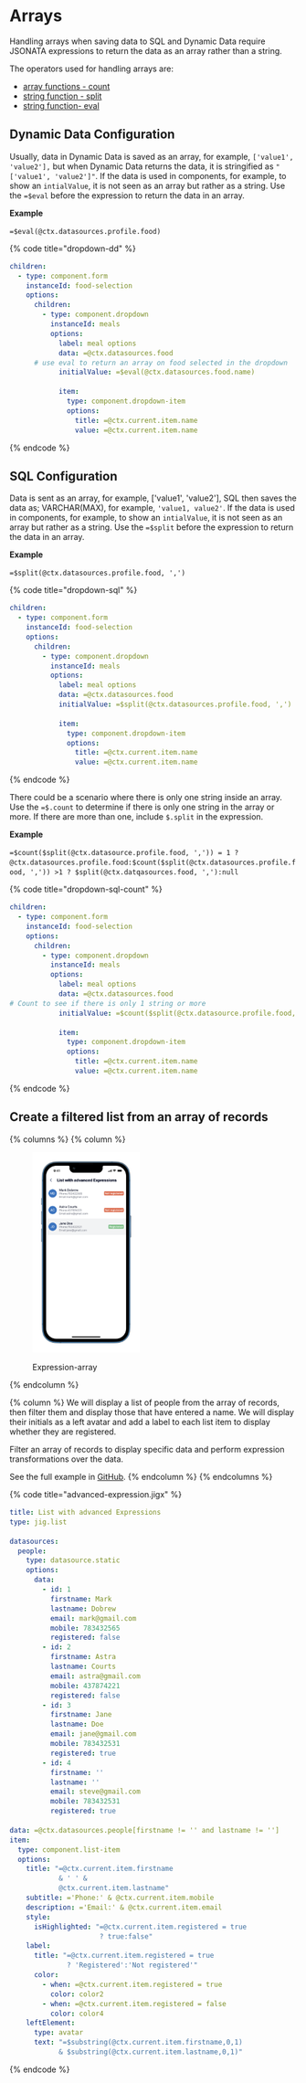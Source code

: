 # Arrays

Handling arrays when saving data to SQL and Dynamic Data require JSONATA expressions to return the data as an array rather than a string.

The operators used for handling arrays are:

* [array functions - count](https://docs.jsonata.org/array-functions)
* [string function - split](https://docs.jsonata.org/string-functions#split)
* [string function- eval](https://docs.jsonata.org/string-functions#eval)

## Dynamic Data Configuration

Usually, data in Dynamic Data is saved as an array, for example, `['value1', 'value2'],` but when Dynamic Data returns the data, it is stringified as `"['value1', 'value2']"`. If the data is used in components, for example, to show an `intialValue`, it is not seen as an array but rather as a string. Use the `=$eval` before the expression to return the data in an array.

**Example**

`=$eval(@ctx.datasources.profile.food)`

{% code title="dropdown-dd" %}
```yaml
children:
  - type: component.form
    instanceId: food-selection
    options:
      children:
        - type: component.dropdown
          instanceId: meals
          options:
            label: meal options
            data: =@ctx.datasources.food
      # use eval to return an array on food selected in the dropdown      
            initialValue: =$eval(@ctx.datasources.food.name)
              
            item:
              type: component.dropdown-item
              options:
                title: =@ctx.current.item.name
                value: =@ctx.current.item.name
```
{% endcode %}

## SQL Configuration

Data is sent as an array, for example, \['value1', 'value2'], SQL then saves the data as; VARCHAR(MAX), for example, `'value1, value2'`. If the data is used in components, for example, to show an `intialValue`, it is not seen as an array but rather as a string. Use the `=$split` before the expression to return the data in an array.

**Example**

`=$split(@ctx.datasources.profile.food, ',')`

{% code title="dropdown-sql" %}
```yaml
children:
  - type: component.form
    instanceId: food-selection
    options:
      children:
        - type: component.dropdown
          instanceId: meals
          options:
            label: meal options
            data: =@ctx.datasources.food
            initialValue: =$split(@ctx.datasources.profile.food, ',')
              
            item:
              type: component.dropdown-item
              options:
                title: =@ctx.current.item.name
                value: =@ctx.current.item.name
```
{% endcode %}

There could be a scenario where there is only one string inside an array. Use the `=$.count` to determine if there is only one string in the array or more. If there are more than one, include `$.split` in the expression.

**Example**

`=$count($split(@ctx.datasource.profile.food, ',')) = 1 ? @ctx.datasources.profile.food:$count($split(@ctx.datasources.profile.food, ',')) >1 ? $split(@ctx.datqasources.food, ','):null`

{% code title="dropdown-sql-count" %}
```yaml
children:
  - type: component.form
    instanceId: food-selection
    options:
      children:
        - type: component.dropdown
          instanceId: meals
          options:
            label: meal options
            data: =@ctx.datasources.food
# Count to see if there is only 1 string or more           
            initialValue: =$count($split(@ctx.datasource.profile.food, ',')) = 1 ? @ctx.datasources.profile.food:$count($split(@ctx.datasources.profile.food, ',')) >1 ? $split(@ctx.datqasources.food, ','):null
              
            item:
              type: component.dropdown-item
              options:
                title: =@ctx.current.item.name
                value: =@ctx.current.item.name
```
{% endcode %}

## Create a filtered list from an array of records

{% columns %}
{% column %}
<figure><img src="../../.gitbook/assets/exp-arrays.png" alt="Expression-array" width="188"><figcaption><p>Expression-array</p></figcaption></figure>
{% endcolumn %}

{% column %}
We will display a list of people from the array of records, then filter them and display those that have entered a name. We will display their initials as a left avatar and add a label to each list item to display whether they are registered.

Filter an array of records to display specific data and perform expression transformations over the data.

See the full example in [GitHub](https://github.com/jigx-com/jigx-samples/blob/main/samples/jigx-samples/jigs/guide-advanced-expressions/static-data/advanced-expressions-list.jigx).
{% endcolumn %}
{% endcolumns %}

{% code title="advanced-expression.jigx" %}
```yaml
title: List with advanced Expressions
type: jig.list

datasources:
  people:
    type: datasource.static
    options:
      data:
        - id: 1
          firstname: Mark
          lastname: Dobrew
          email: mark@gmail.com
          mobile: 783432565
          registered: false
        - id: 2
          firstname: Astra
          lastname: Courts
          email: astra@gmail.com
          mobile: 437874221
          registered: false
        - id: 3
          firstname: Jane
          lastname: Doe
          email: jane@gmail.com
          mobile: 783432531
          registered: true
        - id: 4
          firstname: ''
          lastname: ''
          email: steve@gmail.com
          mobile: 783432531
          registered: true

data: =@ctx.datasources.people[firstname != '' and lastname != '']
item:
  type: component.list-item
  options:
    title: "=@ctx.current.item.firstname 
            & ' ' & 
            @ctx.current.item.lastname"
    subtitle: ='Phone:' & @ctx.current.item.mobile
    description: ='Email:' & @ctx.current.item.email
    style:
      isHighlighted: "=@ctx.current.item.registered = true 
                      ? true:false"
    label:
      title: "=@ctx.current.item.registered = true 
              ? 'Registered':'Not registered'"
      color:
        - when: =@ctx.current.item.registered = true 
          color: color2
        - when: =@ctx.current.item.registered = false
          color: color4
    leftElement: 
      type: avatar
      text: "=$substring(@ctx.current.item.firstname,0,1) 
            & $substring(@ctx.current.item.lastname,0,1)"
```
{% endcode %}
